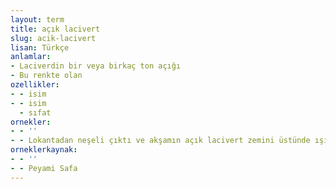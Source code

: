 ```yaml
---
layout: term
title: açık lacivert
slug: acik-lacivert
lisan: Türkçe
anlamlar:
- Laciverdin bir veya birkaç ton açığı
- Bu renkte olan
ozellikler:
- - isim
- - isim
  - sıfat
ornekler:
- - ''
- - Lokantadan neşeli çıktı ve akşamın açık lacivert zemini üstünde ışıkları yanmaya başlayan caddenin geceye giriş anı ona içinde Selma'nın hayali hiç eksik olmayan birçok belirsiz ümitler verdi.
orneklerkaynak:
- - ''
- - Peyami Safa
---
```

